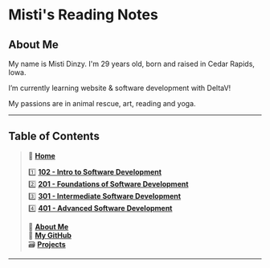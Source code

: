 
# Misti's Reading Notes

## About Me

My name is Misti Dinzy. I'm 29 years old, born and raised in Cedar Rapids, Iowa.

I’m currently learning website & software development with DeltaV!

My passions are in animal rescue, art, reading and yoga.

_____

## Table of Contents

> 🏡 [**Home**](https://mistidinzy.github.io/ReadingNotes/)<br>
>
> 1️⃣ [**102 - Intro to Software Development**](/102/102home.md)<br>
> 2️⃣ [**201 - Foundations of Software Development**](201/201home.md)<br>
> 3️⃣ [**301 - Intermediate Software Development**](301home.md)<br>
> 4️⃣ [**401 - Advanced Software Development**](401home.md)<br>
>
> 🔆 [**About Me**](https://mistidinzy.github.io/AboutMe/)<br>
> 🐙 [**My GitHub**](https://github.com/mistidinzy)<br>
> 🗃 [**Projects**](projects.md)

_____
